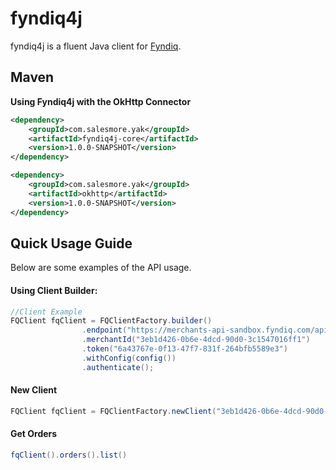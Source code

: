 fyndiq4j
===========

fyndiq4j is a fluent Java client for [Fyndiq](https://merchantapi.fyndiq.com/).

Maven
-----

**Using Fyndiq4j with the OkHttp Connector**

```xml
<dependency>
    <groupId>com.salesmore.yak</groupId>
    <artifactId>fyndiq4j-core</artifactId>
    <version>1.0.0-SNAPSHOT</version>
</dependency>
```
```xml
<dependency>
    <groupId>com.salesmore.yak</groupId>
    <artifactId>okhttp</artifactId>
    <version>1.0.0-SNAPSHOT</version>
</dependency>
```

Quick Usage Guide
-----------------

Below are some examples of the API usage.

#### Using Client Builder:
```java
//Client Example
FQClient fqClient = FQClientFactory.builder()
                .endpoint("https://merchants-api-sandbox.fyndiq.com/api/v1")
                .merchantId("3eb1d426-0b6e-4dcd-90d0-3c1547016ff1")
                .token("6a43767e-0f13-47f7-831f-264bfb5589e3")
                .withConfig(config())
                .authenticate();
```

#### New Client
```java
FQClient fqClient = FQClientFactory.newClient("3eb1d426-0b6e-4dcd-90d0-3c1547016ff1", "6a43767e-0f13-47f7-831f-264bfb5589e3", "https://merchants-api-sandbox.fyndiq.com/api/v1");
```

#### Get Orders
```java
fqClient().orders().list()
```


